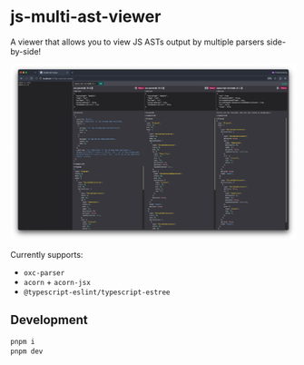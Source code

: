 # js-multi-ast-viewer

A viewer that allows you to view JS ASTs output by multiple parsers side-by-side!

![example](./top.png)

Currently supports:

- `oxc-parser`
- `acorn` + `acorn-jsx`
- `@typescript-eslint/typescript-estree`

## Development

```sh
pnpm i
pnpm dev
```
